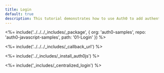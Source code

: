 ```yaml
---
title: Login
default: true
description: This tutorial demonstrates how to use Auth0 to add authentication and authorization to your web app
---
```


<%= include('../../../_includes/_package', {
  org: 'auth0-samples',
  repo: 'auth0-javascript-samples',
  path: '01-Login'
}) %>

<%= include('../../../_includes/_callback_url') %>

<%= include('../_includes/_install_auth0js') %>

<%= include('_includes/_centralized_login') %>